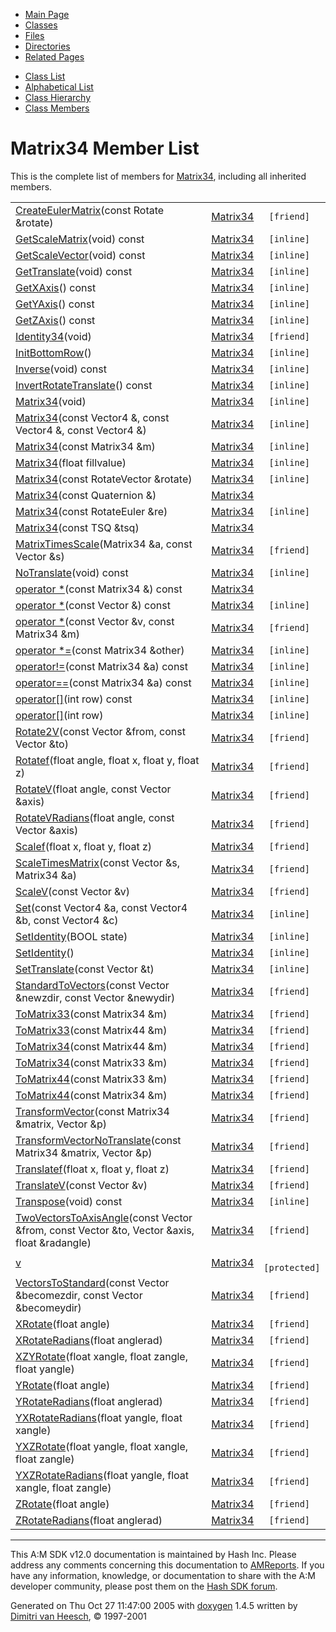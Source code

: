 <div class="tabs">

- [Main Page](index.md)
- <span id="current">[Classes](annotated.md)</span>
- [Files](files.md)
- [Directories](dirs.md)
- [Related Pages](pages.md)

</div>

<div class="tabs">

- [Class List](annotated.md)
- [Alphabetical List](classes.md)
- [Class Hierarchy](hierarchy.md)
- [Class Members](functions.md)

</div>

# Matrix34 Member List

This is the complete list of members for <a href="classMatrix34.md" class="el">Matrix34</a>, including all inherited members.

|  |  |  |
|----|----|----|
| <a href="classMatrix34.md#f57d590b1c44db757c91c7dd9790ba2e" class="el">CreateEulerMatrix</a>(const Rotate &rotate) | <a href="classMatrix34.md" class="el">Matrix34</a> | ` [friend]` |
| <a href="classMatrix34.md#47a98f3db5918c55c1f9f97bd9af2803" class="el">GetScaleMatrix</a>(void) const | <a href="classMatrix34.md" class="el">Matrix34</a> | ` [inline]` |
| <a href="classMatrix34.md#573e021e042c84d57d90a02725880580" class="el">GetScaleVector</a>(void) const | <a href="classMatrix34.md" class="el">Matrix34</a> | ` [inline]` |
| <a href="classMatrix34.md#9d51537b211615615122aaa2eddd119d" class="el">GetTranslate</a>(void) const | <a href="classMatrix34.md" class="el">Matrix34</a> | ` [inline]` |
| <a href="classMatrix34.md#de47ca08dac306ef3fc3bec670a913c0" class="el">GetXAxis</a>() const | <a href="classMatrix34.md" class="el">Matrix34</a> | ` [inline]` |
| <a href="classMatrix34.md#558eaf2afb73de18b7c3af680cb49785" class="el">GetYAxis</a>() const | <a href="classMatrix34.md" class="el">Matrix34</a> | ` [inline]` |
| <a href="classMatrix34.md#c3333f6ac3cff5098d7d24026186cdc6" class="el">GetZAxis</a>() const | <a href="classMatrix34.md" class="el">Matrix34</a> | ` [inline]` |
| <a href="classMatrix34.md#a9e9d4b367969631692f3073684568ac" class="el">Identity34</a>(void) | <a href="classMatrix34.md" class="el">Matrix34</a> | ` [friend]` |
| <a href="classMatrix34.md#f0738c4e8f53227f03b0cf659b625304" class="el">InitBottomRow</a>() | <a href="classMatrix34.md" class="el">Matrix34</a> | ` [inline]` |
| <a href="classMatrix34.md#52f76e697bcd441f768d94a75f9af147" class="el">Inverse</a>(void) const | <a href="classMatrix34.md" class="el">Matrix34</a> | ` [inline]` |
| <a href="classMatrix34.md#632951364224f535b63ffa8b9c7ed431" class="el">InvertRotateTranslate</a>() const | <a href="classMatrix34.md" class="el">Matrix34</a> | ` [inline]` |
| <a href="classMatrix34.md#b7df3480a5b0aefec571740eeba65703" class="el">Matrix34</a>(void) | <a href="classMatrix34.md" class="el">Matrix34</a> | ` [inline]` |
| <a href="classMatrix34.md#a6e8d357b4c9468d22edf4983d5324e6" class="el">Matrix34</a>(const Vector4 &, const Vector4 &, const Vector4 &) | <a href="classMatrix34.md" class="el">Matrix34</a> | ` [inline]` |
| <a href="classMatrix34.md#39ee6fefceb3d81a599efe0ebc4ddf9a" class="el">Matrix34</a>(const Matrix34 &m) | <a href="classMatrix34.md" class="el">Matrix34</a> | ` [inline]` |
| <a href="classMatrix34.md#dd6ef5d21555392a40bd5a4c63de13f9" class="el">Matrix34</a>(float fillvalue) | <a href="classMatrix34.md" class="el">Matrix34</a> | ` [inline]` |
| <a href="classMatrix34.md#e6e45ccdd56be82cb058490e303a6764" class="el">Matrix34</a>(const RotateVector &rotate) | <a href="classMatrix34.md" class="el">Matrix34</a> | ` [inline]` |
| <a href="classMatrix34.md#22fe3675076def08f0392013cacea7e2" class="el">Matrix34</a>(const Quaternion &) | <a href="classMatrix34.md" class="el">Matrix34</a> |  |
| <a href="classMatrix34.md#f3b899dc18fdb6fd42b6c279b066c7ed" class="el">Matrix34</a>(const RotateEuler &re) | <a href="classMatrix34.md" class="el">Matrix34</a> | ` [inline]` |
| <a href="classMatrix34.md#2270c00abe385727a594aa8d4bc89d36" class="el">Matrix34</a>(const TSQ &tsq) | <a href="classMatrix34.md" class="el">Matrix34</a> |  |
| <a href="classMatrix34.md#c19c1329a90759146f330d89f490fad3" class="el">MatrixTimesScale</a>(Matrix34 &a, const Vector &s) | <a href="classMatrix34.md" class="el">Matrix34</a> | ` [friend]` |
| <a href="classMatrix34.md#2b1748712a605cdea8efd63a19fcc239" class="el">NoTranslate</a>(void) const | <a href="classMatrix34.md" class="el">Matrix34</a> | ` [inline]` |
| <a href="classMatrix34.md#39b143160532af71c070633523a16e7b" class="el">operator *</a>(const Matrix34 &) const | <a href="classMatrix34.md" class="el">Matrix34</a> |  |
| <a href="classMatrix34.md#d35f5856c5a143b96123afe5befee5d3" class="el">operator *</a>(const Vector &) const | <a href="classMatrix34.md" class="el">Matrix34</a> | ` [inline]` |
| <a href="classMatrix34.md#840773f9e5364b95d0a623450fa3027e" class="el">operator *</a>(const Vector &v, const Matrix34 &m) | <a href="classMatrix34.md" class="el">Matrix34</a> | ` [friend]` |
| <a href="classMatrix34.md#b57a2c04a471b23866f63acf6c99727a" class="el">operator *=</a>(const Matrix34 &other) | <a href="classMatrix34.md" class="el">Matrix34</a> | ` [inline]` |
| <a href="classMatrix34.md#aba8e7213c48155d705b223ba7220525" class="el">operator!=</a>(const Matrix34 &a) const | <a href="classMatrix34.md" class="el">Matrix34</a> | ` [inline]` |
| <a href="classMatrix34.md#9867b8784fe304cb3a6d78adf089961b" class="el">operator==</a>(const Matrix34 &a) const | <a href="classMatrix34.md" class="el">Matrix34</a> | ` [inline]` |
| <a href="classMatrix34.md#c83e70d16af2690580e83e3e308baa56" class="el">operator[]</a>(int row) const | <a href="classMatrix34.md" class="el">Matrix34</a> | ` [inline]` |
| <a href="classMatrix34.md#f9fe1cb2b05e91781b91213489f0f8ac" class="el">operator[]</a>(int row) | <a href="classMatrix34.md" class="el">Matrix34</a> | ` [inline]` |
| <a href="classMatrix34.md#e73d9c69d35f373186e10150139fdbfb" class="el">Rotate2V</a>(const Vector &from, const Vector &to) | <a href="classMatrix34.md" class="el">Matrix34</a> | ` [friend]` |
| <a href="classMatrix34.md#6d9ecae044b2f972995de8fdec41e29f" class="el">Rotatef</a>(float angle, float x, float y, float z) | <a href="classMatrix34.md" class="el">Matrix34</a> | ` [friend]` |
| <a href="classMatrix34.md#cc49a8715c21e919bc629b6fdbd486a7" class="el">RotateV</a>(float angle, const Vector &axis) | <a href="classMatrix34.md" class="el">Matrix34</a> | ` [friend]` |
| <a href="classMatrix34.md#9c8818c91a3780c41e48380281591da0" class="el">RotateVRadians</a>(float angle, const Vector &axis) | <a href="classMatrix34.md" class="el">Matrix34</a> | ` [friend]` |
| <a href="classMatrix34.md#85ad183cd6e45377da219513d7ac2487" class="el">Scalef</a>(float x, float y, float z) | <a href="classMatrix34.md" class="el">Matrix34</a> | ` [friend]` |
| <a href="classMatrix34.md#41252d54dac9402b702718969b08d2ff" class="el">ScaleTimesMatrix</a>(const Vector &s, Matrix34 &a) | <a href="classMatrix34.md" class="el">Matrix34</a> | ` [friend]` |
| <a href="classMatrix34.md#90daeb8672a3c3f34ac377f3b0474d7d" class="el">ScaleV</a>(const Vector &v) | <a href="classMatrix34.md" class="el">Matrix34</a> | ` [friend]` |
| <a href="classMatrix34.md#bde1ab21f6cc9658ef27fd981f9158c4" class="el">Set</a>(const Vector4 &a, const Vector4 &b, const Vector4 &c) | <a href="classMatrix34.md" class="el">Matrix34</a> | ` [inline]` |
| <a href="classMatrix34.md#0a0e176d147b6c7af661b93d25691285" class="el">SetIdentity</a>(BOOL state) | <a href="classMatrix34.md" class="el">Matrix34</a> | ` [inline]` |
| <a href="classMatrix34.md#d59f462f5cf3ab5702c6813842619a2f" class="el">SetIdentity</a>() | <a href="classMatrix34.md" class="el">Matrix34</a> | ` [inline]` |
| <a href="classMatrix34.md#708b3b3b8999da237597816d9d535297" class="el">SetTranslate</a>(const Vector &t) | <a href="classMatrix34.md" class="el">Matrix34</a> | ` [inline]` |
| <a href="classMatrix34.md#ac7d11f3570f7c43f6029349705ab9f1" class="el">StandardToVectors</a>(const Vector &newzdir, const Vector &newydir) | <a href="classMatrix34.md" class="el">Matrix34</a> | ` [friend]` |
| <a href="classMatrix34.md#593ddd99bc0c69f4c8d8d32a394d2e76" class="el">ToMatrix33</a>(const Matrix34 &m) | <a href="classMatrix34.md" class="el">Matrix34</a> | ` [friend]` |
| <a href="classMatrix34.md#c93fe4af36147fe6a797312f81e764f5" class="el">ToMatrix33</a>(const Matrix44 &m) | <a href="classMatrix34.md" class="el">Matrix34</a> | ` [friend]` |
| <a href="classMatrix34.md#0d513a874dfb689f1a0f6cd2af63ddcd" class="el">ToMatrix34</a>(const Matrix44 &m) | <a href="classMatrix34.md" class="el">Matrix34</a> | ` [friend]` |
| <a href="classMatrix34.md#c4b1ff6e9c551581f4feed6eff7c7079" class="el">ToMatrix34</a>(const Matrix33 &m) | <a href="classMatrix34.md" class="el">Matrix34</a> | ` [friend]` |
| <a href="classMatrix34.md#c64f1bdcb8c4bdc1751f08c185369751" class="el">ToMatrix44</a>(const Matrix33 &m) | <a href="classMatrix34.md" class="el">Matrix34</a> | ` [friend]` |
| <a href="classMatrix34.md#1f67edc0a5af6e7b22daea08712d44d6" class="el">ToMatrix44</a>(const Matrix34 &m) | <a href="classMatrix34.md" class="el">Matrix34</a> | ` [friend]` |
| <a href="classMatrix34.md#3f6d2e3ea3f27d02aa95c019e94840f9" class="el">TransformVector</a>(const Matrix34 &matrix, Vector &p) | <a href="classMatrix34.md" class="el">Matrix34</a> | ` [friend]` |
| <a href="classMatrix34.md#90b057a0e6b5d9a4d006e66243ea8793" class="el">TransformVectorNoTranslate</a>(const Matrix34 &matrix, Vector &p) | <a href="classMatrix34.md" class="el">Matrix34</a> | ` [friend]` |
| <a href="classMatrix34.md#d2f1ab41a7ee2044dfc0b016d7f62075" class="el">Translatef</a>(float x, float y, float z) | <a href="classMatrix34.md" class="el">Matrix34</a> | ` [friend]` |
| <a href="classMatrix34.md#d2d3a3c8450ced346e378811824bd194" class="el">TranslateV</a>(const Vector &v) | <a href="classMatrix34.md" class="el">Matrix34</a> | ` [friend]` |
| <a href="classMatrix34.md#5634d8f5dbdf22e72677fccda12e43df" class="el">Transpose</a>(void) const | <a href="classMatrix34.md" class="el">Matrix34</a> | ` [inline]` |
| <a href="classMatrix34.md#99a10e7e6bbd49ff59e6b4718f74f47b" class="el">TwoVectorsToAxisAngle</a>(const Vector &from, const Vector &to, Vector &axis, float &radangle) | <a href="classMatrix34.md" class="el">Matrix34</a> | ` [friend]` |
| <a href="classMatrix34.md#f493789db894265c54fa31d991268ab8" class="el">v</a> | <a href="classMatrix34.md" class="el">Matrix34</a> | ` [protected]` |
| <a href="classMatrix34.md#3e7e34ea827694cc86db2598b7a5fdcd" class="el">VectorsToStandard</a>(const Vector &becomezdir, const Vector &becomeydir) | <a href="classMatrix34.md" class="el">Matrix34</a> | ` [friend]` |
| <a href="classMatrix34.md#bbce79da2370f9e02fed127f9c4d3c64" class="el">XRotate</a>(float angle) | <a href="classMatrix34.md" class="el">Matrix34</a> | ` [friend]` |
| <a href="classMatrix34.md#0e8a14e7048a862f4a3905a9e7fe0283" class="el">XRotateRadians</a>(float anglerad) | <a href="classMatrix34.md" class="el">Matrix34</a> | ` [friend]` |
| <a href="classMatrix34.md#15ab0711faa07dd22537a7095857ed3f" class="el">XZYRotate</a>(float xangle, float zangle, float yangle) | <a href="classMatrix34.md" class="el">Matrix34</a> | ` [friend]` |
| <a href="classMatrix34.md#1308c15d4e6251301d2115f1e2058e55" class="el">YRotate</a>(float angle) | <a href="classMatrix34.md" class="el">Matrix34</a> | ` [friend]` |
| <a href="classMatrix34.md#6c24d2cf7d82e6cedc87fd9049cf717a" class="el">YRotateRadians</a>(float anglerad) | <a href="classMatrix34.md" class="el">Matrix34</a> | ` [friend]` |
| <a href="classMatrix34.md#f3a4992fe9871f523a5b3fc44adbe07a" class="el">YXRotateRadians</a>(float yangle, float xangle) | <a href="classMatrix34.md" class="el">Matrix34</a> | ` [friend]` |
| <a href="classMatrix34.md#53bc1bcf2b063d55351688384d17998b" class="el">YXZRotate</a>(float yangle, float xangle, float zangle) | <a href="classMatrix34.md" class="el">Matrix34</a> | ` [friend]` |
| <a href="classMatrix34.md#8ed6c15c165b19bf406d6f6265b79ece" class="el">YXZRotateRadians</a>(float yangle, float xangle, float zangle) | <a href="classMatrix34.md" class="el">Matrix34</a> | ` [friend]` |
| <a href="classMatrix34.md#2c944781e9a46e4bdf64db38dfff32fb" class="el">ZRotate</a>(float angle) | <a href="classMatrix34.md" class="el">Matrix34</a> | ` [friend]` |
| <a href="classMatrix34.md#f6f959eb3a4f086ed4191637171b32e3" class="el">ZRotateRadians</a>(float anglerad) | <a href="classMatrix34.md" class="el">Matrix34</a> | ` [friend]` |

------------------------------------------------------------------------

<span class="small">This A:M SDK v12.0 documentation is maintained by Hash Inc. Please address any comments concerning this documentation to [AMReports](http://www.hash.com/reports). If you have any information, knowledge, or documentation to share with the A:M developer community, please post them on the [Hash SDK forum](http://www.hash.com/forums/index.php?showforum=11).</span>

Generated on Thu Oct 27 11:47:00 2005 with [<span class="image placeholder" original-image-src="doxygen.png" original-image-title="" height="45" width="100" align="middle" border="0">doxygen</span>](http://www.doxygen.org/index.html) 1.4.5 written by [Dimitri van Heesch](mailto:dimitri@stack.nl), © 1997-2001

